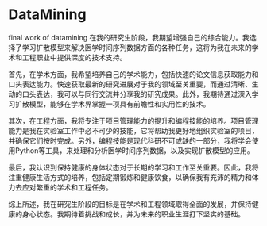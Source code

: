 # DataMining
final work of datamining 
在我的研究生阶段，我期望增强自己的综合能力。我选择了学习扩散模型来解决医学时间序列数据方面的各种任务，这将为我在未来的学术和工程职业中提供深度的技术支持。

首先，在学术方面，我希望培养自己的学术能力，包括快速的论文信息获取能力和口头表达能力。快速获取最新的研究进展对于我的领域至关重要，而通过清晰、生动的口头表达，我可以与同行交流并分享我的研究成果。此外，我期待通过深入学习扩散模型，能够在学术界掌握一项具有前瞻性和实用性的技术。

其次，在工程方面，我将专注于项目管理能力的提升和编程技能的培养。项目管理能力是我在实验室工作中必不可少的技能，它将帮助我更好地组织实验室的项目，并确保它们按时完成。另外，编程技能是现代科研不可或缺的一部分，我将学会使用Python等工具，来处理和分析医学时间序列数据，以及实现扩散模型的应用。

最后，我认识到保持健康的身体状态对于长期的学习和工作至关重要。因此，我将注重健康生活方式的培养，包括定期锻炼和健康饮食，以确保我有充沛的精力和体力去应对繁重的学术和工程任务。

综上所述，我在研究生阶段的目标是在学术和工程领域取得全面的发展，并保持健康的身心状态。我期待着挑战和成长，并为未来的职业生涯打下坚实的基础。
